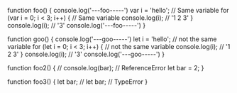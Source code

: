 function foo() {
console.log('---foo-----')
var i = 'hello'; // Same variable
for (var i = 0; i < 3; i++) {
// Same variable
console.log(i); // '1 2 3'
}
console.log(i); // '3'
console.log('---foo-----')
}

function goo() {
console.log('---goo-----')
let i = 'hello'; // not the same variable
for (let i = 0; i < 3; i++) {
// not the same variable
console.log(i); // '1 2 3'
}
console.log(i); // '3'
console.log('---goo-----')
}

function foo2() {
// console.log(bar); // ReferenceError
let bar = 2;
}

function foo3() {
let bar;
// let bar; // TypeError
}

<!--
foo()
goo()
foo2()
foo3() -->

